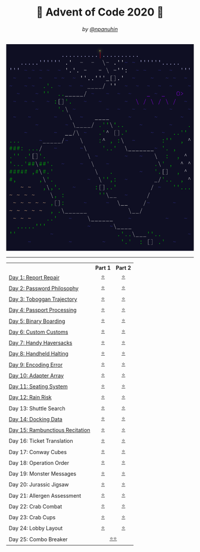 <h1 align="center">🎄 Advent of Code 2020 🎄</h1>
<h6 align="center">by <a href="https://github.com/npanuhin">@npanuhin</a></h6>

<div align="center">
    <img src="../docs/2020/AoC.min.svg">
</div>

---

<!-- Solved table start -->
<table>
	<tr>
		<th></th>
		<th>Part 1</th>
		<th>Part 2</th>
	</tr>
	<tr>
		<td><a href="./Day%2001">Day 1: Report Repair</a></td>
		<td align="center"><a href="./Day%2001/part1.py">⭐</a></td>
		<td align="center"><a href="./Day%2001/part2.py">⭐</a></td>
	</tr>
	<tr>
		<td><a href="./Day%2002">Day 2: Password Philosophy</a></td>
		<td align="center"><a href="./Day%2002/part1.py">⭐</a></td>
		<td align="center"><a href="./Day%2002/part2.py">⭐</a></td>
	</tr>
	<tr>
		<td><a href="./Day%2003">Day 3: Toboggan Trajectory</a></td>
		<td align="center"><a href="./Day%2003/part1.py">⭐</a></td>
		<td align="center"><a href="./Day%2003/part2.py">⭐</a></td>
	</tr>
	<tr>
		<td><a href="./Day%2004">Day 4: Passport Processing</a></td>
		<td align="center"><a href="./Day%2004/part1.py">⭐</a></td>
		<td align="center"><a href="./Day%2004/part2.py">⭐</a></td>
	</tr>
	<tr>
		<td><a href="./Day%2005">Day 5: Binary Boarding</a></td>
		<td align="center"><a href="./Day%2005/part1.py">⭐</a></td>
		<td align="center"><a href="./Day%2005/part2.py">⭐</a></td>
	</tr>
	<tr>
		<td><a href="./Day%2006">Day 6: Custom Customs</a></td>
		<td align="center"><a href="./Day%2006/part1.py">⭐</a></td>
		<td align="center"><a href="./Day%2006/part2.py">⭐</a></td>
	</tr>
	<tr>
		<td><a href="./Day%2007">Day 7: Handy Haversacks</a></td>
		<td align="center"><a href="./Day%2007/part1.py">⭐</a></td>
		<td align="center"><a href="./Day%2007/part2.py">⭐</a></td>
	</tr>
	<tr>
		<td><a href="./Day%2008">Day 8: Handheld Halting</a></td>
		<td align="center"><a href="./Day%2008/part1.py">⭐</a></td>
		<td align="center"><a href="./Day%2008/part2.py">⭐</a></td>
	</tr>
	<tr>
		<td><a href="./Day%2009">Day 9: Encoding Error</a></td>
		<td align="center"><a href="./Day%2009/part1.py">⭐</a></td>
		<td align="center"><a href="./Day%2009/part2.py">⭐</a></td>
	</tr>
	<tr>
		<td><a href="./Day%2010">Day 10: Adapter Array</a></td>
		<td align="center"><a href="./Day%2010/part1.py">⭐</a></td>
		<td align="center"><a href="./Day%2010/part2.py">⭐</a></td>
	</tr>
	<tr>
		<td><a href="./Day%2011">Day 11: Seating System</a></td>
		<td align="center"><a href="./Day%2011/part1.py">⭐</a></td>
		<td align="center"><a href="./Day%2011/part2.py">⭐</a></td>
	</tr>
	<tr>
		<td><a href="./Day%2012">Day 12: Rain Risk</a></td>
		<td align="center"><a href="./Day%2012/part1.py">⭐</a></td>
		<td align="center"><a href="./Day%2012/part2.py">⭐</a></td>
	</tr>
	<tr>
		<td>Day 13: Shuttle Search</td>
		<td align="center"><a href="./Day%2013/part1.py">⭐</a></td>
		<td align="center"><a href="./Day%2013/part2.py">⭐</a></td>
	</tr>
	<tr>
		<td><a href="./Day%2014">Day 14: Docking Data</a></td>
		<td align="center"><a href="./Day%2014/part1.py">⭐</a></td>
		<td align="center"><a href="./Day%2014/part2.py">⭐</a></td>
	</tr>
	<tr>
		<td><a href="./Day%2015">Day 15: Rambunctious Recitation</a></td>
		<td align="center"><a href="./Day%2015/part1.py">⭐</a></td>
		<td align="center"><a href="./Day%2015/part2.py">⭐</a></td>
	</tr>
	<tr>
		<td>Day 16: Ticket Translation</td>
		<td align="center"><a href="./Day%2016/part1.py">⭐</a></td>
		<td align="center"><a href="./Day%2016/part2.py">⭐</a></td>
	</tr>
	<tr>
		<td>Day 17: Conway Cubes</td>
		<td align="center"><a href="./Day%2017/part1.py">⭐</a></td>
		<td align="center"><a href="./Day%2017/part2.py">⭐</a></td>
	</tr>
	<tr>
		<td>Day 18: Operation Order</td>
		<td align="center"><a href="./Day%2018/part1.py">⭐</a></td>
		<td align="center"><a href="./Day%2018/part2.py">⭐</a></td>
	</tr>
	<tr>
		<td>Day 19: Monster Messages</td>
		<td align="center"><a href="./Day%2019/part1.py">⭐</a></td>
		<td align="center"><a href="./Day%2019/part2.py">⭐</a></td>
	</tr>
	<tr>
		<td>Day 20: Jurassic Jigsaw</td>
		<td align="center"><a href="./Day%2020/part1.py">⭐</a></td>
		<td align="center"><a href="./Day%2020/part2.py">⭐</a></td>
	</tr>
	<tr>
		<td>Day 21: Allergen Assessment</td>
		<td align="center"><a href="./Day%2021/part1.py">⭐</a></td>
		<td align="center"><a href="./Day%2021/part2.py">⭐</a></td>
	</tr>
	<tr>
		<td>Day 22: Crab Combat</td>
		<td align="center"><a href="./Day%2022/part1.py">⭐</a></td>
		<td align="center"><a href="./Day%2022/part2.py">⭐</a></td>
	</tr>
	<tr>
		<td>Day 23: Crab Cups</td>
		<td align="center"><a href="./Day%2023/part1.py">⭐</a></td>
		<td align="center"><a href="./Day%2023/part2.py">⭐</a></td>
	</tr>
	<tr>
		<td>Day 24: Lobby Layout</td>
		<td align="center"><a href="./Day%2024/part1.py">⭐</a></td>
		<td align="center"><a href="./Day%2024/part2.py">⭐</a></td>
	</tr>
	<tr>
		<td>Day 25: Combo Breaker</td>
		<td colspan="2" align="center"><a href="./Day%2025/part1.py">⭐⭐</a></td>
	</tr>
</table>
<!-- Solved table end -->

<!-- |                                               |                           |                          |
|  Total:                                       |           25/25           |          25/25           | -->
